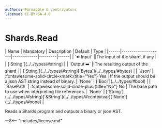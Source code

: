 ```yaml
---
authors: Formabble & contributors
license: CC-BY-SA-4.0
---
```



# Shards.Read

<div class="sh-parameters" markdown="1">
| Name | Mandatory | Description | Default | Type |
|------|---------------------|-------------|---------|------|
| `⬅️ Input` ||The input of the shard, if any | | [`String`](../../types/#string) |
| `Output ➡️` ||The resulting output of the shard | | [`String`](../../types/#string)[`Bytes`](../../types/#bytes) |
| `Json` | :fontawesome-solid-circle-xmark:{title="Yes"} Yes  | If the output should be a json AST string instead of binary. | `None` | [`Bool`](../../types/#bool) |
| `BasePath` | :fontawesome-solid-circle-plus:{title="No"} No  | The base path to use when interpreting file references. | `None` | [`String`](../../types/#string)[`&String`](../../types/#contextvar)[`None`](../../types/#none) |

</div>

Reads a Shards program and outputs a binary or json AST.

--8<-- "includes/license.md"

